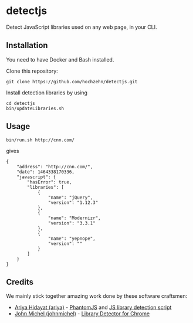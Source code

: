 # detectjs
Detect JavaScript libraries used on any web page, in your CLI.

## Installation

You need to have Docker and Bash installed.

Clone this repository:

    git clone https://github.com/hochzehn/detectjs.git

Install detection libraries by using

    cd detectjs
    bin/updateLibraries.sh

## Usage

    bin/run.sh http://cnn.com/
    
gives

    {
        "address": "http://cnn.com/",
        "date": 1464338170336,
        "javascript": {
            "hasError": true,
            "libraries": [
                {
                    "name": "jQuery",
                    "version": "1.12.3"
                },
                {
                    "name": "Modernizr",
                    "version": "3.3.1"
                },
                {
                    "name": "yepnope",
                    "version": ""
                }
            ]
        }
    }

## Credits

We mainly stick together amazing work done by these software craftsmen:

- [Ariya Hidayat (ariya)](https://github.com/ariya) - [PhantomJS](https://github.com/ariya/phantomjs) and [JS library detection script](http://ariya.ofilabs.com/2013/07/detecting-js-libraries-versions.html)
- [John Michel (johnmichel)](https://github.com/johnmichel) - [Library Detector for Chrome](https://github.com/johnmichel/Library-Detector-for-Chrome/)

